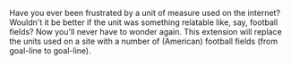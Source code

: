 Have you ever been frustrated by a unit of measure used on the internet? Wouldn't it be better
if the unit was something relatable like, say, football fields? Now you'll never have to wonder again.
This extension will replace the units used on a site with a number of (American) football fields (from goal-line to goal-line).
